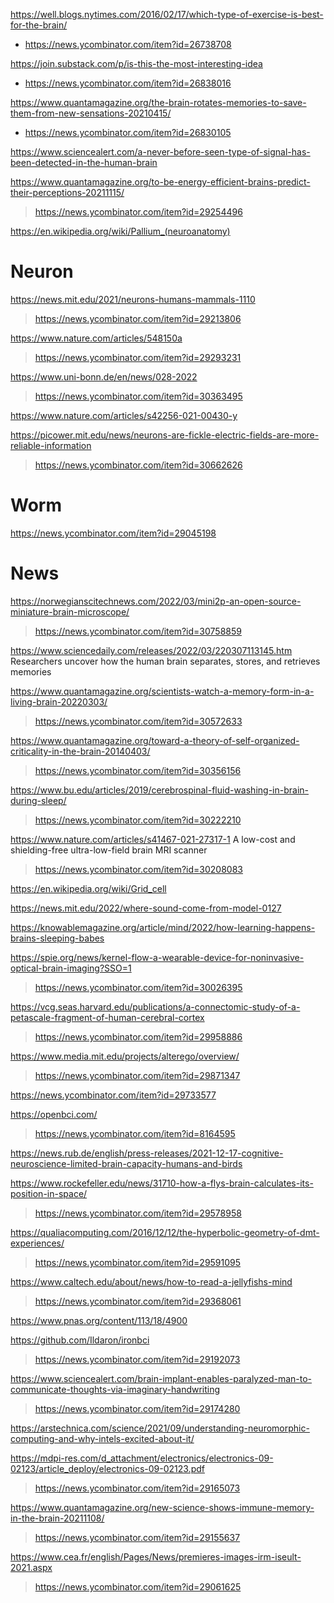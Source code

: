 https://well.blogs.nytimes.com/2016/02/17/which-type-of-exercise-is-best-for-the-brain/
* https://news.ycombinator.com/item?id=26738708

https://join.substack.com/p/is-this-the-most-interesting-idea
* https://news.ycombinator.com/item?id=26838016

https://www.quantamagazine.org/the-brain-rotates-memories-to-save-them-from-new-sensations-20210415/
* https://news.ycombinator.com/item?id=26830105

https://www.sciencealert.com/a-never-before-seen-type-of-signal-has-been-detected-in-the-human-brain

https://www.quantamagazine.org/to-be-energy-efficient-brains-predict-their-perceptions-20211115/
> https://news.ycombinator.com/item?id=29254496

https://en.wikipedia.org/wiki/Pallium_(neuroanatomy)

# Neuron
https://news.mit.edu/2021/neurons-humans-mammals-1110
> https://news.ycombinator.com/item?id=29213806

https://www.nature.com/articles/548150a
> https://news.ycombinator.com/item?id=29293231

https://www.uni-bonn.de/en/news/028-2022
> https://news.ycombinator.com/item?id=30363495

https://www.nature.com/articles/s42256-021-00430-y

https://picower.mit.edu/news/neurons-are-fickle-electric-fields-are-more-reliable-information
> https://news.ycombinator.com/item?id=30662626

# Worm
https://news.ycombinator.com/item?id=29045198

# News
https://norwegianscitechnews.com/2022/03/mini2p-an-open-source-miniature-brain-microscope/
> https://news.ycombinator.com/item?id=30758859

https://www.sciencedaily.com/releases/2022/03/220307113145.htm Researchers uncover how the human brain separates, stores, and retrieves memories

https://www.quantamagazine.org/scientists-watch-a-memory-form-in-a-living-brain-20220303/
> https://news.ycombinator.com/item?id=30572633

https://www.quantamagazine.org/toward-a-theory-of-self-organized-criticality-in-the-brain-20140403/
> https://news.ycombinator.com/item?id=30356156

https://www.bu.edu/articles/2019/cerebrospinal-fluid-washing-in-brain-during-sleep/
> https://news.ycombinator.com/item?id=30222210

https://www.nature.com/articles/s41467-021-27317-1 A low-cost and shielding-free ultra-low-field brain MRI scanner
> https://news.ycombinator.com/item?id=30208083

https://en.wikipedia.org/wiki/Grid_cell

https://news.mit.edu/2022/where-sound-come-from-model-0127

https://knowablemagazine.org/article/mind/2022/how-learning-happens-brains-sleeping-babes

https://spie.org/news/kernel-flow-a-wearable-device-for-noninvasive-optical-brain-imaging?SSO=1
> https://news.ycombinator.com/item?id=30026395

https://vcg.seas.harvard.edu/publications/a-connectomic-study-of-a-petascale-fragment-of-human-cerebral-cortex
> https://news.ycombinator.com/item?id=29958886

https://www.media.mit.edu/projects/alterego/overview/
> https://news.ycombinator.com/item?id=29871347

https://news.ycombinator.com/item?id=29733577

https://openbci.com/
> https://news.ycombinator.com/item?id=8164595

https://news.rub.de/english/press-releases/2021-12-17-cognitive-neuroscience-limited-brain-capacity-humans-and-birds

https://www.rockefeller.edu/news/31710-how-a-flys-brain-calculates-its-position-in-space/
> https://news.ycombinator.com/item?id=29578958

https://qualiacomputing.com/2016/12/12/the-hyperbolic-geometry-of-dmt-experiences/
> https://news.ycombinator.com/item?id=29591095

https://www.caltech.edu/about/news/how-to-read-a-jellyfishs-mind
> https://news.ycombinator.com/item?id=29368061

https://www.pnas.org/content/113/18/4900

https://github.com/Ildaron/ironbci
> https://news.ycombinator.com/item?id=29192073

https://www.sciencealert.com/brain-implant-enables-paralyzed-man-to-communicate-thoughts-via-imaginary-handwriting
> https://news.ycombinator.com/item?id=29174280

https://arstechnica.com/science/2021/09/understanding-neuromorphic-computing-and-why-intels-excited-about-it/

https://mdpi-res.com/d_attachment/electronics/electronics-09-02123/article_deploy/electronics-09-02123.pdf
> https://news.ycombinator.com/item?id=29165073

https://www.quantamagazine.org/new-science-shows-immune-memory-in-the-brain-20211108/
> https://news.ycombinator.com/item?id=29155637

https://www.cea.fr/english/Pages/News/premieres-images-irm-iseult-2021.aspx
> https://news.ycombinator.com/item?id=29061625